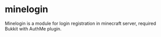 minelogin
=========

Minelogin is a module for login registration in minecraft server, required Bukkit with AuthMe plugin.
